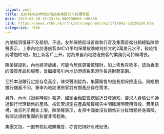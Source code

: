 ```yaml
---
layout: post
title: 友邦料來自內地訪港旅客業務仍可持續增長
date: 2023-08-24 15:23:54.000000000 +08:00
link: https://news.rthk.hk/rthk/ch/component/k2/1714942-20230824.htm
categories: rthk
---
```


內地經濟復蘇不及預期。不過，友邦保險區域首席執行官及集團首席分銷總監陳榮聲表示，上季內地訪港旅客(MCV)平均保單按季維持於大約2萬美元水平，較疫情前增加約1倍，加上新客戶上升，認為來自內地訪港旅客的業務仍可持續增長。

陳榮聲提到，內地經濟放緩，可能令居民更審慎理財，加上零售存款多，認為香港的優質產品和服務，會繼續吸引內地訪港旅客來港作長遠財務策劃。

至於本港銀行定期存息高企，陳榮聲則認為，集團銷售的是長期保險產品，與短期銀行儲蓄不同，重申內地訪港旅客對有關產品存在需求。

另外，內地《證券時報》報道，國家金融監管總局近日發通知，要求人身險公司通過銀行代理銷售的產品，按監管規定在產品精算報告中明確說明費用假設、費用結構，並且列示佣金上限。陳榮聲表示，友邦中國並沒有銷售非分紅增額終身壽險，有關法規對集團的影響非常輕微。

集團又指，一直有物色收購機會，亦會把持好財政紀律。

